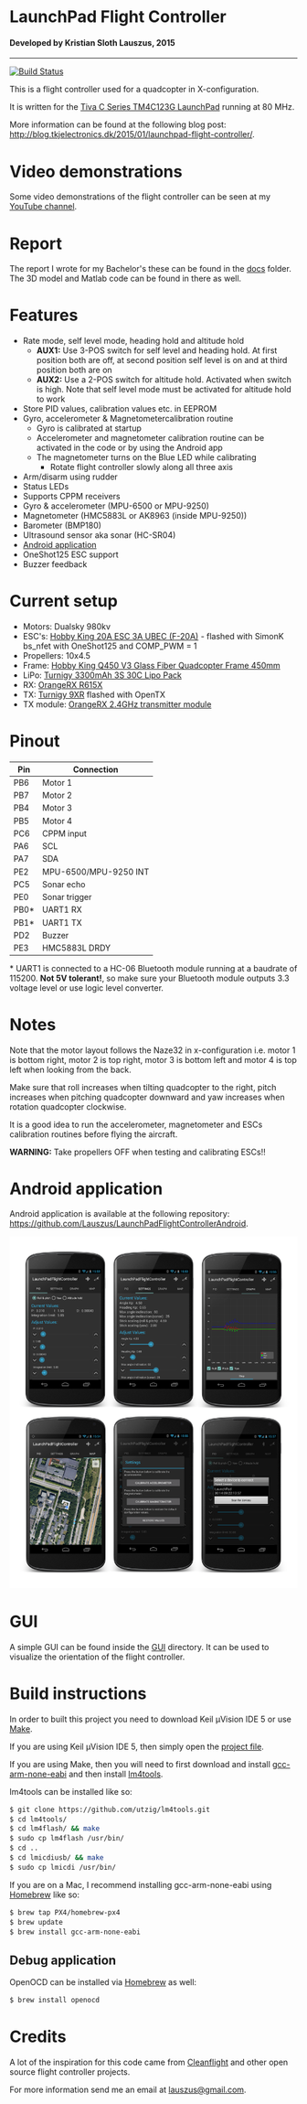 # LaunchPad Flight Controller
#### Developed by Kristian Sloth Lauszus, 2015
_________
[![Build Status](https://travis-ci.org/Lauszus/LaunchPadFlightController.svg)](https://travis-ci.org/Lauszus/LaunchPadFlightController)

This is a flight controller used for a quadcopter in X-configuration.

It is written for the [Tiva C Series TM4C123G LaunchPad](http://www.ti.com/tool/EK-TM4C123GXL) running at 80 MHz.

More information can be found at the following blog post: <http://blog.tkjelectronics.dk/2015/01/launchpad-flight-controller/>.

# Video demonstrations

Some video demonstrations of the flight controller can be seen at my [YouTube channel](https://www.youtube.com/playlist?list=PLRBI0ZWd8RfBnD1IZzrBdREjrzRAjWMqg).

# Report

The report I wrote for my Bachelor's these can be found in the [docs](docs) folder. The 3D model and Matlab code can be found in there as well.

# Features

* Rate mode, self level mode, heading hold and altitude hold
    - __AUX1:__ Use 3-POS switch for self level and heading hold. At first position both are off, at second position self level is on and at third position both are on
    - __AUX2:__ Use a 2-POS switch for altitude hold. Activated when switch is high. Note that self level mode must be activated for altitude hold to work
* Store PID values, calibration values etc. in EEPROM
* Gyro, accelerometer & Magnetometercalibration routine
    - Gyro is calibrated at startup
    - Accelerometer and magnetometer calibration routine can be activated in the code or by using the Android app
    - The magnetometer turns on the Blue LED while calibrating
        + Rotate flight controller slowly along all three axis
* Arm/disarm using rudder
* Status LEDs
* Supports CPPM receivers
* Gyro & accelerometer (MPU-6500 or MPU-9250)
* Magnetometer (HMC5883L or AK8963 (inside MPU-9250))
* Barometer (BMP180)
* Ultrasound sensor aka sonar (HC-SR04)
* [Android application](https://github.com/Lauszus/LaunchPadFlightControllerAndroid)
* OneShot125 ESC support
* Buzzer feedback

# Current setup

* Motors: Dualsky 980kv
* ESC's: [Hobby King 20A ESC 3A UBEC (F-20A)](http://hobbyking.com/hobbyking/store/uh_viewItem.asp?idProduct=37253) - flashed with SimonK bs_nfet with OneShot125 and COMP_PWM = 1
* Propellers: 10x4.5
* Frame: [Hobby King Q450 V3 Glass Fiber Quadcopter Frame 450mm](http://hobbyking.com/hobbyking/store/__49725__Q450_V3_Glass_Fiber_Quadcopter_Frame_450mm_Integrated_PCB_Version.html)
* LiPo: [Turnigy 3300mAh 3S 30C Lipo Pack](http://hobbyking.com/hobbyking/store/uh_viewItem.asp?idProduct=35870)
* RX: [OrangeRX R615X](http://www.hobbyking.com/hobbyking/store/__46632__OrangeRx_R615X_Spektrum_JR_DSM2_DSMX_Compatible_6Ch_2_4GHz_Receiver_w_CPPM.html)
* TX: [Turnigy 9XR](http://www.hobbyking.com/hobbyking/store/__31544__Turnigy_9XR_Transmitter_Mode_2_No_Module_.html) flashed with OpenTX
* TX module: [OrangeRX 2.4GHz transmitter module](http://hobbyking.com/hobbyking/store/__24656__OrangeRX_DSMX_DSM2_2_4Ghz_Transmitter_Module_JR_Turnigy_compatible_.html)

# Pinout

| Pin  |         Connection      |
|------|-------------------------|
| PB6  |          Motor 1        |
| PB7  |          Motor 2        |
| PB4  |          Motor 3        |
| PB5  |          Motor 4        |
| PC6  |         CPPM input      |
| PA6  |           SCL           |
| PA7  |           SDA           |
| PE2  |  MPU-6500/MPU-9250 INT  |
| PC5  |        Sonar echo       |
| PE0  |       Sonar trigger     |
| PB0* |         UART1 RX        |
| PB1* |         UART1 TX        |
| PD2  |          Buzzer         |
| PE3  |       HMC5883L DRDY     |

\* UART1 is connected to a HC-06 Bluetooth module running at a baudrate of 115200. __Not 5V tolerant!__, so make sure your Bluetooth module outputs 3.3 voltage level or use logic level converter.

# Notes

Note that the motor layout follows the Naze32 in x-configuration i.e. motor 1 is bottom right, motor 2 is top right, motor 3 is bottom left and motor 4 is top left when looking from the back.

Make sure that roll increases when tilting quadcopter to the right, pitch increases when pitching quadcopter downward and yaw increases when rotation quadcopter clockwise.

It is a good idea to run the accelerometer, magnetometer and ESCs calibration routines before flying the aircraft.

__WARNING:__ Take propellers OFF when testing and calibrating ESCs!!

# Android application

Android application is available at the following repository: <https://github.com/Lauszus/LaunchPadFlightControllerAndroid>.

[![Screenshots](https://raw.githubusercontent.com/Lauszus/LaunchPadFlightControllerAndroid/master/android_screenshots.png)](https://github.com/Lauszus/LaunchPadFlightControllerAndroid)

# GUI

A simple GUI can be found inside the [GUI](GUI) directory. It can be used to visualize the orientation of the flight controller.

# Build instructions

In order to built this project you need to download Keil µVision IDE 5 or use [Make](http://www.gnu.org/software/make/).

If you are using Keil µVision IDE 5, then simply open the [project file](LaunchPadFlightController.uvprojx).

If you are using Make, then you will need to first download and install [gcc-arm-none-eabi](https://launchpad.net/gcc-arm-embedded/4.8/4.8-2014-q3-update) and then install [lm4tools](https://github.com/utzig/lm4tools).

lm4tools can be installed like so:

```bash
$ git clone https://github.com/utzig/lm4tools.git
$ cd lm4tools/
$ cd lm4flash/ && make
$ sudo cp lm4flash /usr/bin/
$ cd ..
$ cd lmicdiusb/ && make
$ sudo cp lmicdi /usr/bin/
```

If you are on a Mac, I recommend installing gcc-arm-none-eabi using [Homebrew](http://brew.sh) like so:

```bash
$ brew tap PX4/homebrew-px4
$ brew update
$ brew install gcc-arm-none-eabi
```

## Debug application

OpenOCD can be installed via [Homebrew](http://brew.sh) as well:

```bash
$ brew install openocd
```

# Credits

A lot of the inspiration for this code came from [Cleanflight](https://github.com/cleanflight/cleanflight) and other open source flight controller projects.

For more information send me an email at <lauszus@gmail.com>.